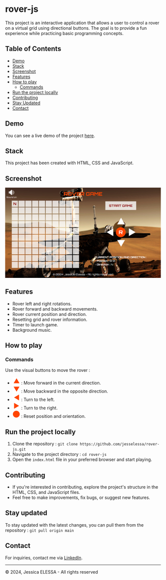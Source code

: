 # rover-js

This project is an interactive application that allows a user to control a rover on a virtual grid using directional buttons. The goal is to provide a fun experience while practicing basic programming concepts.

## Table of Contents

- [Demo](#demo)
- [Stack](#stack)
- [Screenshot](#screenshot)
- [Features](#features)
- [How to play](#how-to-play)
  - [Commands](#commands)
- [Run the project locally](#run-the-project-locally)
- [Contributing](#contributing)
- [Stay Updated](#stay-updated)
- [Contact](#contact)

## Demo

You can see a live demo of the project [here](https://jesselessa.github.io/rover-js/).

## Stack

This project has been created with HTML, CSS and JavaScript.

## Screenshot

![Screenshot](./images/screenshot.png)

## Features

- Rover left and right rotations.
- Rover forward and backward movements.
- Rover current position and direction.
- Resetting grid and rover information.
- Timer to launch game.
- Background music.

## How to play

### Commands

Use the visual buttons to move the rover :

- ![forward](./images/forward-24.png) : Move forward in the current direction.
- ![backward](./images/backward-24.png) : Move backward in the opposite direction.
- ![left](./images/left-24.png) : Turn to the left.
- ![right](./images/right-24.png) : Turn to the right.
- ![reset](./images/reset-24.png) : Reset position and orientation.

## Run the project locally

1. Clone the repository : `git clone https://github.com/jesselessa/rover-js.git`
2. Navigate to the project directory : `cd rover-js`
3. Open the `index.html` file in your preferred browser and start playing.

## Contributing

- If you're interested in contributing, explore the project's structure in the HTML, CSS, and JavaScript files.
- Feel free to make improvements, fix bugs, or suggest new features.

## Stay updated

To stay updated with the latest changes, you can pull them from the repository : `git pull origin main`

## Contact

For inquiries, contact me via [LinkedIn](https://www.linkedin.com/in/jessica-elessa/).

---

&copy; 2024, Jessica ELESSA - All rights reserved
